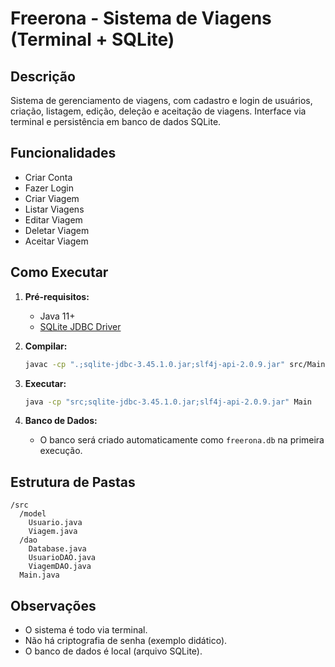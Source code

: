 # Freerona - Sistema de Viagens (Terminal + SQLite)

## Descrição
Sistema de gerenciamento de viagens, com cadastro e login de usuários, criação, listagem, edição, deleção e aceitação de viagens. Interface via terminal e persistência em banco de dados SQLite.

## Funcionalidades
- Criar Conta
- Fazer Login
- Criar Viagem
- Listar Viagens
- Editar Viagem
- Deletar Viagem
- Aceitar Viagem

## Como Executar
1. **Pré-requisitos:**
   - Java 11+
   - [SQLite JDBC Driver](https://github.com/xerial/sqlite-jdbc)

2. **Compilar:**
   ```sh
   javac -cp ".;sqlite-jdbc-3.45.1.0.jar;slf4j-api-2.0.9.jar" src/Main.java src/dao/*.java src/model/*.java
   ```

3. **Executar:**
   ```sh
   java -cp "src;sqlite-jdbc-3.45.1.0.jar;slf4j-api-2.0.9.jar" Main
   ```

4. **Banco de Dados:**
   - O banco será criado automaticamente como `freerona.db` na primeira execução.

## Estrutura de Pastas
```
/src
  /model
    Usuario.java
    Viagem.java
  /dao
    Database.java
    UsuarioDAO.java
    ViagemDAO.java
  Main.java
```

## Observações
- O sistema é todo via terminal.
- Não há criptografia de senha (exemplo didático).
- O banco de dados é local (arquivo SQLite). 
